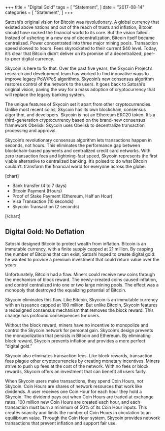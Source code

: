 +++
title = "Digital Gold"
tags = [
    "Statement",
]
date = "2017-08-14"
categories = [
    "Statement",
]
+++

Satoshi’s original vision for Bitcoin was revolutionary. A global currency that existed above
nations and out of the reach of trusts and inflation, Bitcoin should have rocked the
financial world to its core. But the vision failed. Instead of ushering in a new era of
decentralization, Bitcoin itself became centralized. Power concentrated into three major
mining pools. Transaction speed slowed to hours. Fees skyrocketed to their current $40 level.
Today, it’s clear that Bitcoin didn’t deliver on its promise of a decentralized, peer-to-peer
digital currency.

Skycoin is here to fix that. Over the past five years, the Skycoin Project’s research and
development team has worked to find innovative ways to improve legacy PoW/PoS algorithms.
Skycoin’s new consensus algorithm restores control of the network to the users. It goes back
to Satoshi’s original vision, paving the way for a mass adoption of cryptocurrency that will
replace the legacy banking system.

The unique features of Skycoin set it apart from other cryptocurrencies. Unlike most recent
coins, Skycoin has its own blockchain, consensus algorithm, and developers. Skycoin is not an
Ethereum ERC20 token. It’s a third-generation cryptocurrency based on the brand-new consensus
framework Obelisk. Skycoin uses Obelisk to decentralize transaction processing and approval.

Skycoin’s revolutionary consensus algorithm lets transactions happen in seconds, not hours.
This eliminates the performance gap between blockchain-based payments and centralized credit
card networks. With zero transaction fees and lightning-fast speed, Skycoin represents the
first viable alternative to centralized banking. It’s poised to do what Bitcoin couldn’t:
transform the financial world for everyone across the globe.

[chart]

- Bank transfer (4 to 7 days)
- Bitcoin Payment (Hours)
- Proof of Stake Payment (Ethereum, Half an Hour)
- Visa Transaction (10 seconds)
- Skycoin Transaction (2 seconds)

[/chart]

## Digital Gold: No Deflation

Satoshi designed Bitcoin to protect wealth from inflation. Bitcoin is an immutable currency,
with a finite supply capped at 21 million. By capping the number of Bitcoins that can exist,
Satoshi hoped to create digital gold: he wanted to provide a premium investment that could
return value over the years.

Unfortunately, Bitcoin had a flaw. Miners could receive new coins through the mechanism of
block reward. The newly-created coins caused inflation, and control centralized into one or
two large mining pools. The effect was a monopoly that destroyed the equalizing potential of
Bitcoin.

Skycoin eliminates this flaw. Like Bitcoin, Skycoin is an immutable currency with an issuance
capped at 100 million. But unlike Bitcoin, Skycoin features a redesigned consensus mechanism
that removes the block reward. This change has profound consequences for users.

Without the block reward, miners have no incentive to monopolize and control the Skycoin
network for personal gain. Skycoin’s design prevents the monopolization that persists in
Bitcoin and Ethereum. By eliminating block reward, Skycoin prevents inflation and provides a
more perfect “digital gold.”

Skycoin also eliminates transaction fees. Like block rewards, transaction fees plague other
cryptocurrencies by creating monetary incentives. Miners strive to push up fees at the cost
of the network. With no fees or block rewards, Skycoin offers an investment that can benefit
all users fairly.

When Skycoin users make transactions, they spend Coin Hours, not Skycoin. Coin Hours are
shares of network resources that work like dividends. A user receives one Coin Hour for each
hour they hold a Skycoin. The dividend pays out when Coin Hours are traded at exchange rates.
100 million new Coin Hours are created each hour, and each transaction must burn a minimum of
50% of its Coin Hour inputs. This creates scarcity and limits the number of Coin Hours in
circulation to an equilibrium value. Through the Coin Hour system, Skycoin provides network
transactions that prevent inflation and support fair use.
